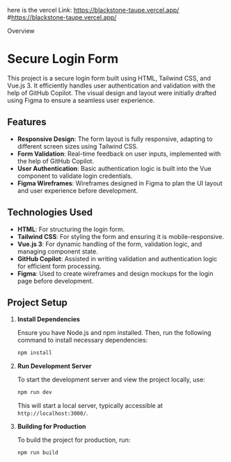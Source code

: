 here is the vercel Link:
https://blackstone-taupe.vercel.app/
#https://blackstone-taupe.vercel.app/

Overview
# Secure Login Form

This project is a secure login form built using HTML, Tailwind CSS, and Vue.js 3. It efficiently handles user authentication and validation with the help of GitHub Copilot. The visual design and layout were initially drafted using Figma to ensure a seamless user experience.

## Features

- **Responsive Design**: The form layout is fully responsive, adapting to different screen sizes using Tailwind CSS.
- **Form Validation**: Real-time feedback on user inputs, implemented with the help of GitHub Copilot.
- **User Authentication**: Basic authentication logic is built into the Vue component to validate login credentials.
- **Figma Wireframes**: Wireframes designed in Figma to plan the UI layout and user experience before development.

## Technologies Used

- **HTML**: For structuring the login form.
- **Tailwind CSS**: For styling the form and ensuring it is mobile-responsive.
- **Vue.js 3**: For dynamic handling of the form, validation logic, and managing component state.
- **GitHub Copilot**: Assisted in writing validation and authentication logic for efficient form processing.
- **Figma**: Used to create wireframes and design mockups for the login page before development.

## Project Setup

1. **Install Dependencies**

    Ensure you have Node.js and npm installed. Then, run the following command to install necessary dependencies:

    ```bash
    npm install
    ```

2. **Run Development Server**

    To start the development server and view the project locally, use:

    ```bash
    npm run dev
    ```

    This will start a local server, typically accessible at `http://localhost:3000/`.

3. **Building for Production**

    To build the project for production, run:

    ```bash
    npm run build
    ```
